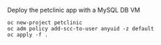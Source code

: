 Deploy the petclinic app with a MySQL DB VM

~~~
oc new-project petclinic
oc adm policy add-scc-to-user anyuid -z default
oc apply -f .
